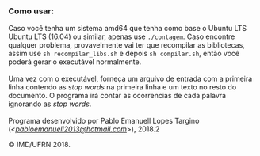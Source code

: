 ### Como usar:
Caso você tenha um sistema amd64 que tenha como base o Ubuntu LTS Ubuntu LTS (16.04) ou similar, apenas use `./contagem`. Caso encontre qualquer problema, provavelmente vai ter que recompilar
as bibliotecas, assim use `sh recompilar_libs.sh` e depois `sh compilar.sh`, então você poderá gerar o executável normalmente.  
<br/>
Uma vez com o executável, forneça um arquivo de entrada com a primeira linha contendo as *stop words* na primeira linha e um texto no resto do documento. O programa irá contar as ocorrencias
de cada palavra ignorando as *stop words*.  
<br>
Programa desenvolvido por Pablo Emanuell Lopes Targino (<*pabloemanuell2013@hotmail.com*>), 2018.2

&copy; IMD/UFRN 2018.
